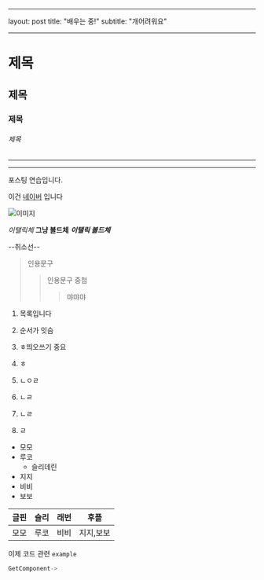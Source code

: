 
---
layout: post
title:  "배우는 중!"
subtitle: "개어려워요"

---

# 제목

## 제목

### 제목

###### 제목


***
---

포스팅 연습입니다.

이건 [네이버](https://www.naver.com/) 입니다


![이미지](C:\Users\sksms\Desktop\maxresdefault.jpg)

*이탤릭체* **그냥 볼드체**
***이탤릭 볼드체***

--취소선--

> 인용문구
>>인용문구 중첩
>>>먀먀먀

1. 목록입니다
2. 순서가 잇슴
3. ㅎ띄오쓰기 중요
4. ㅎ

1. ㄴㅇㄹ
1. ㄴㄹ
1. ㄴㄹ
1. ㄹ

- 모모
- 루코
  - 슬리데린
- 지지
- 비비
- 보보

| 글핀 | 슬리 | 래번 | 후플 |
| --- | --- | --- | --- |
| 모모 | 루코 | 비비 | 지지,보보 |


이제 코드 관련 `example`
```c++
GetComponent->
```


